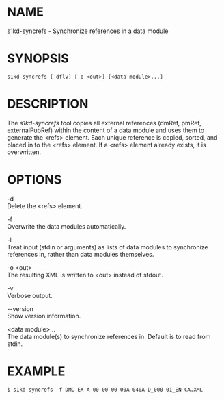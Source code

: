 NAME
====

s1kd-syncrefs - Synchronize references in a data module

SYNOPSIS
========

`s1kd-syncrefs [-dflv] [-o <out>] [<data module>...]`

DESCRIPTION
===========

The *s1kd-syncrefs* tool copies all external references (dmRef, pmRef,
externalPubRef) within the content of a data module and uses them to
generate the &lt;refs&gt; element. Each unique reference is copied,
sorted, and placed in to the &lt;refs&gt; element. If a &lt;refs&gt;
element already exists, it is overwritten.

OPTIONS
=======

-d  
Delete the &lt;refs&gt; element.

-f  
Overwrite the data modules automatically.

-l  
Treat input (stdin or arguments) as lists of data modules to synchronize
references in, rather than data modules themselves.

-o &lt;out&gt;  
The resulting XML is written to &lt;out&gt; instead of stdout.

-v  
Verbose output.

--version  
Show version information.

&lt;data module&gt;...  
The data module(s) to synchronize references in. Default is to read from
stdin.

EXAMPLE
=======

    $ s1kd-syncrefs -f DMC-EX-A-00-00-00-00A-040A-D_000-01_EN-CA.XML
